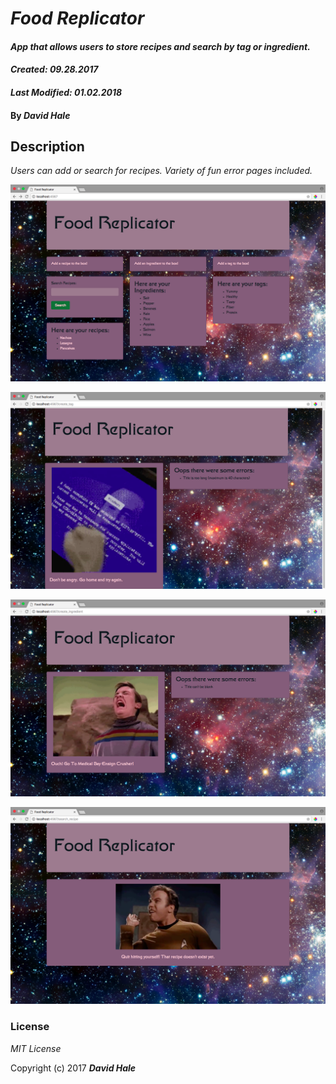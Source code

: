 # _Food Replicator_

#### _App that allows users to store recipes and search by tag or ingredient._

#### _Created: 09.28.2017_
#### _Last Modified: 01.02.2018_

#### By _David Hale_

## Description

_Users can add or search for recipes. Variety of fun error pages included._

![Screenshot](https://github.com/phuzisham/food_replicator/blob/master/img/cap.png "Screen Capture")


![Screenshot](https://github.com/phuzisham/food_replicator/blob/master/img/cap2.png "Screen Capture")


![Screenshot](https://github.com/phuzisham/food_replicator/blob/master/img/cap3.png "Screen Capture")


![Screenshot](https://github.com/phuzisham/food_replicator/blob/master/img/cap4.png "Screen Capture")

### License

*MIT License*

Copyright (c) 2017 **_David Hale_**
